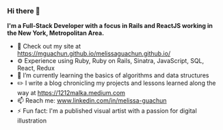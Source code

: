 ### Hi there 👋


**I'm a Full-Stack Developer with a focus in Rails and ReactJS working in the New York, Metropolitan Area.**
- 🔭 Check out my site at https://mguachun.github.io/melissaguachun.github.io/
- ⚙️ Experience using Ruby, Ruby on Rails, Sinatra, JavaScript, SQL, React, Redux
- 🌱 I’m currently learning the basics of algorithms and data structures
- ✏️ I write a blog chronicling my projects and lessons learned along the way at https://1212malka.medium.com
- 📫 Reach me: www.linkedin.com/in/melissa-guachun
- ⚡ Fun fact: I'm a published visual artist with a passion for digital illustration
